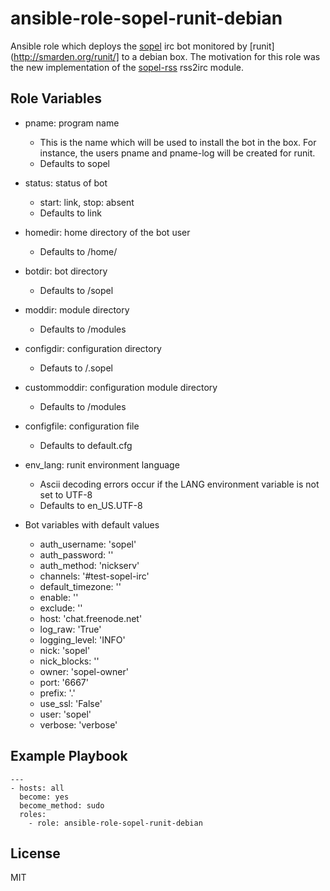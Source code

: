ansible-role-sopel-runit-debian
=========

Ansible role which deploys the [sopel](https://github.com/sopel-irc/sopel) irc bot monitored by [runit](http://smarden.org/runit/] to a debian box. The motivation for this role was the new implementation of the [sopel-rss](https://github.com/RebelCodeBase/sopel-rss) rss2irc module.

Role Variables
--------------

* pname: program name
  * This is the name which will be used to install the bot in the box. For instance, the users pname and pname-log will be created for runit.
  * Defaults to sopel

* status: status of bot
  * start: link, stop: absent
  * Defaults to link

* homedir: home directory of the bot user <pname>
  * Defaults to /home/<pname>

* botdir: bot directory
  * Defaults to <homedir>/sopel

* moddir: module directory
  * Defaults to <homedir>/modules

* configdir: configuration directory
  * Defauts to <homedir>/.sopel

* custommoddir: configuration module directory
  * Defaults to <configdir>/modules

* configfile: configuration file
  * Defaults to default.cfg

* env_lang: runit environment language
  * Ascii decoding errors occur if the LANG environment variable is not set to UTF-8
  * Defaults to en_US.UTF-8

* Bot variables with default values
  * auth_username: 'sopel'
  * auth_password: ''
  * auth_method: 'nickserv'
  * channels: '#test-sopel-irc'
  * default_timezone: ''
  * enable: ''
  * exclude: ''
  * host: 'chat.freenode.net'
  * log_raw: 'True'
  * logging_level: 'INFO'
  * nick: 'sopel'
  * nick_blocks: ''
  * owner: 'sopel-owner'
  * port: '6667'
  * prefix: '.'
  * use_ssl: 'False'
  * user: 'sopel'
  * verbose: 'verbose'

Example Playbook
----------------

```
---
- hosts: all
  become: yes
  become_method: sudo
  roles:
    - role: ansible-role-sopel-runit-debian
```

License
-------

MIT
